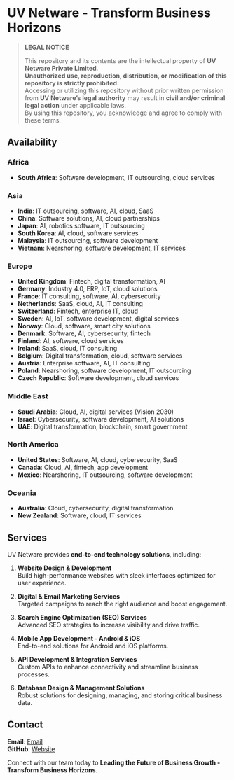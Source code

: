 # UV Netware - Transform Business Horizons

> **LEGAL NOTICE**
>
> This repository and its contents are the intellectual property of **UV Netware Private Limited**.  
> **Unauthorized use, reproduction, distribution, or modification of this repository is strictly prohibited.**  
> Accessing or utilizing this repository without prior written permission from **UV Netware’s legal authority** may result in **civil and/or criminal legal action** under applicable laws.  
> By using this repository, you acknowledge and agree to comply with these terms.

## Availability
### Africa
- **South Africa**: Software development, IT outsourcing, cloud services

### Asia
- **India**: IT outsourcing, software, AI, cloud, SaaS  
- **China**: Software solutions, AI, cloud partnerships  
- **Japan**: AI, robotics software, IT outsourcing  
- **South Korea**: AI, cloud, software services  
- **Malaysia**: IT outsourcing, software development  
- **Vietnam**: Nearshoring, software development, IT services  

### Europe
- **United Kingdom**: Fintech, digital transformation, AI  
- **Germany**: Industry 4.0, ERP, IoT, cloud solutions  
- **France**: IT consulting, software, AI, cybersecurity  
- **Netherlands**: SaaS, cloud, AI, IT consulting  
- **Switzerland**: Fintech, enterprise IT, cloud  
- **Sweden**: AI, IoT, software development, digital services  
- **Norway**: Cloud, software, smart city solutions  
- **Denmark**: Software, AI, cybersecurity, fintech  
- **Finland**: AI, software, cloud services  
- **Ireland**: SaaS, cloud, IT consulting  
- **Belgium**: Digital transformation, cloud, software services  
- **Austria**: Enterprise software, AI, IT consulting  
- **Poland**: Nearshoring, software development, IT outsourcing  
- **Czech Republic**: Software development, cloud services  

### Middle East
- **Saudi Arabia**: Cloud, AI, digital services (Vision 2030)  
- **Israel**: Cybersecurity, software development, AI solutions  
- **UAE**: Digital transformation, blockchain, smart government  

### North America
- **United States**: Software, AI, cloud, cybersecurity, SaaS  
- **Canada**: Cloud, AI, fintech, app development  
- **Mexico**: Nearshoring, IT outsourcing, software development  

### Oceania
- **Australia**: Cloud, cybersecurity, digital transformation  
- **New Zealand**: Software, cloud, IT services

## Services
UV Netware provides **end-to-end technology solutions**, including:

1. **Website Design & Development**  
   Build high-performance websites with sleek interfaces optimized for user experience.  

2. **Digital & Email Marketing Services**  
   Targeted campaigns to reach the right audience and boost engagement.  

3. **Search Engine Optimization (SEO) Services**  
   Advanced SEO strategies to increase visibility and drive traffic.  

4. **Mobile App Development - Android & iOS**  
   End-to-end solutions for Android and iOS platforms.  

5. **API Development & Integration Services**  
   Custom APIs to enhance connectivity and streamline business processes.  

6. **Database Design & Management Solutions**  
   Robust solutions for designing, managing, and storing critical business data.

## Contact
**Email**: [Email](mailto:contact@uvnetware.com)  
**GitHub**: [Website](https://uvnetware.com)  

Connect with our team today to **Leading the Future of Business Growth - Transform Business Horizons**.
